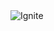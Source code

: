 <img alt="Ignite" src="![cover-reactjs](https://user-images.githubusercontent.com/48488097/110561055-c7281d00-8125-11eb-93a7-0e6419c4e942.png)" />
